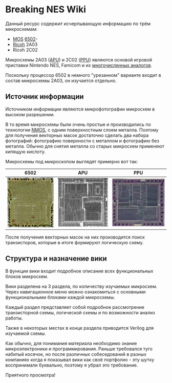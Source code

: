 # Breaking NES Wiki

Данный ресурс содержит исчерпывающую информацию по трём микросхемам:
- [MOS](MOS.md) [6502](6502/Readme.md)-
- [Ricoh](Ricoh.md) 2A03 
- Ricoh 2C02

Микросхемы 2A03 ([APU](APU/Readme.md)) и 2С02 ([PPU](PPU/Readme.md)) являются основой игровой приставки Nintendo NES, Famicom и их [многочисленных аналогов](Dendy.md).

Поскольку процессор 6502 в немного "урезанном" варианте входит в состав микросхемы 2A03, он изучается отдельно.

## Источник информации

Источником информации являются микрофотографии микросхем в высоком разрешении.

В то время микросхемы были очень простые и производились по технологии [NMOS](nmos.md), с одним поверхностным слоем металла. Поэтому для получения векторных масок достаточно сделать два набора фотографий: фотографию поверхности с металлом и фотографию без металла. Обычно для снятия металла со старых микросхем применяют кипящую кислоту.

Микросхемы под микроскопом выглядят примерно вот так:

|6502|APU|PPU|
|---|---|---|
|<img src="/BreakingNESWiki/imgstore/6502_die_shot.jpg" width="180px">|<img src="/BreakingNESWiki/imgstore/apu_die_shot.jpg" width="200px">|<img src="/BreakingNESWiki/imgstore/ppu_die_shot.jpg" width="210px">|

После получения векторных масок на них производится поиск транзисторов, которые в итоге формируют логическую схему.

## Структура и назначение вики

В функции вики входит подробное описание всех функциональных блоков микросхем.

Вики разделена на 3 раздела, по количеству изучаемых микросхем. Через навигационное меню можно ознакомиться с основными функциональными блоками каждой микросхемы.

Каждый раздел представляет собой подробное рассмотрение транзисторной схемы, логической схемы и по возможности анализ работы.

Также в некоторых местах в конце раздела приводится Verilog для изучаемой схемы.

Как обычно, для понимания материала необходимо знание микроэлектроники и программирования. Раньше требовался туго набитый косячок, но после различных собеседований в разных компаниях когда я показывал вики как своё портфолио - эту шутку воспринимали буквально, поэтому я убрал это требование.

Приятного просмотра!
